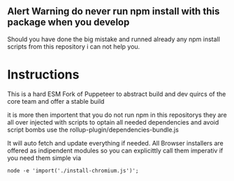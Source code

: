 ## Alert Warning do never run npm install with this package when you develop
Should you have done the big mistake and runned already any npm install scripts
from this repository i can not help you.

# Instructions
This is a hard ESM Fork of Puppeteer to abstract build and dev quircs of the core team and offer a stable build

it is more then importent that you do not run npm in this repositorys they are all over injected with scripts
to optain all needed dependencies and avoid script bombs use the rollup-plugin/dependencies-bundle.js

It will auto fetch and update everything if needed. All Browser installers are offered as indipendent modules
so you can explicittly call them imperativ if you need them simple via

```
node -e 'import('./install-chromium.js')';
```

